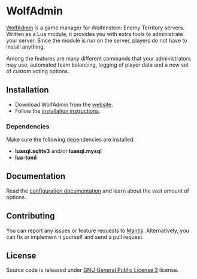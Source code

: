 # WolfAdmin
[WolfAdmin](https://dev.timosmit.com/wolfadmin) is a game manager for Wolfenstein: Enemy Territory servers. Written as a Lua module, it provides you with extra tools to administrate your server. Since the module is run on the server, players do not have to install anything.

Among the features are many different commands that your administrators may use, automated team balancing, logging of player data and a new set of custom voting options.

## Installation
* Download WolfAdmin from the [website](https://dev.timosmit.com/wolfadmin/download.html).
* Follow the [installation instructions](https://dev.timosmit.com/wolfadmin/setup.html).

### Dependencies
Make sure the following dependencies are installed:

* **luasql.sqlite3** and/or **luasql.mysql**
* **lua-toml**

## Documentation
Read the [configuration documentation](https://dev.timosmit.com/wolfadmin/configuration.html) and learn about the vast amount of options.

## Contributing
You can report any issues or feature requests to [Mantis](https://dev.timosmit.com/bugtracker/). Alternatively, you can fix or implement it yourself and send a pull request.

## License
Source code is released under [GNU General Public License 3](http://www.gnu.org/licenses/gpl-3.0.html) license.
